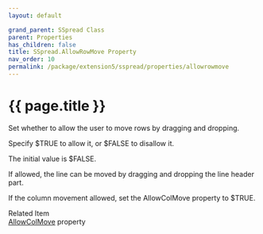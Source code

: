 ```yaml
---
layout: default

grand_parent: SSpread Class
parent: Properties
has_children: false
title: SSpread.AllowRowMove Property
nav_order: 10
permalink: /package/extension5/sspread/properties/allowrowmove
---
```

# {{ page.title }}

Set whether to allow the user to move rows by dragging and dropping.

Specify $TRUE to allow it, or $FALSE to disallow it.

The initial value is $FALSE.

If allowed, the line can be moved by dragging and dropping the line header part.

If the column movement allowed, set the AllowColMove property to $TRUE.

Related Item<br>
<a href="/package/extension5/sspread/properties/allowcolmove">AllowColMove</a> property
